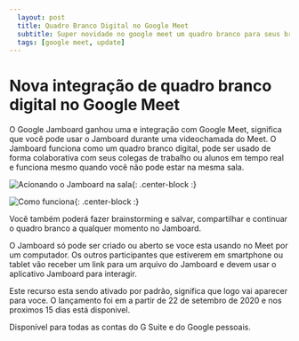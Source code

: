 ```yaml
---
  layout: post
  title: Quadro Branco Digital no Google Meet 
  subtitle: Super novidade no google meet um quadro branco para seus brainstorms colaborativos.
  tags: [google meet, update]
---
```


#  Nova integração de quadro branco digital no Google Meet 

O Google Jamboard ganhou uma e integração com Google Meet, significa que você pode usar o Jamboard  durante uma videochamada do Meet. 
O Jamboard funciona como um quadro branco digital, pode ser usado de forma colaborativa com seus colegas de trabalho ou alunos em tempo real e funciona mesmo quando você não pode estar na mesma sala.

![Acionando o Jamboard na sala ](https://1.bp.blogspot.com/-9jcYksi68rg/X2oxqYvPhVI/AAAAAAAAJOY/IGhCYMbjsPMzDlh2q4ttrrh3DqOUTKwMgCLcBGAsYHQ/w640-h400/open%2Ba%2Bjam.png){: .center-block :}

![Como funciona ](https://1.bp.blogspot.com/-hI1UkZkEc4g/X2ox2u1KmCI/AAAAAAAAJOc/N0U6b7HuA6wDRkYM2P-x1OqBOcvA1hdSgCLcBGAsYHQ/s1280/Whiteboard%2Bin%2BMeet.png){: .center-block :}

Você também poderá fazer brainstorming e  salvar, compartilhar e continuar o quadro branco a qualquer momento no Jamboard.

O Jamboard só pode ser criado ou aberto se voce esta usando no Meet por um computador. 
Os outros participantes que estiverem em smartphone ou tablet vão receber um link para um arquivo do Jamboard 
e devem usar o aplicativo Jamboard para interagir.

Este recurso esta sendo ativado por padrão, significa que logo vai aparecer para voce.
O lançamento foi em a partir de 22 de setembro de 2020 e nos proximos 15 dias está disponivel.

Disponível para todas as contas do G Suite e do Google pessoais.
